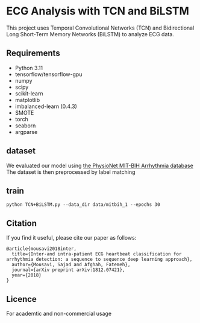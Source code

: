 # ECG Analysis with TCN and BiLSTM

This project uses Temporal Convolutional Networks (TCN) and Bidirectional Long Short-Term Memory Networks (BiLSTM) to analyze ECG data.

## Requirements
* Python 3.11
* tensorflow/tensorflow-gpu
* numpy
* scipy
* scikit-learn
* matplotlib
* imbalanced-learn (0.4.3)
* SMOTE
* torch
* seaborn
* argparse

## dataset
We evaluated our model using [the PhysioNet MIT-BIH Arrhythmia database](https://www.physionet.org/physiobank/database/mitdb/)
The dataset is then preprocessed by label matching

## train
```
python TCN+BiLSTM.py --data_dir data/mitbih_1 --epochs 30
```
## Citation
If you find it useful, please cite our paper as follows:

```
@article{mousavi2018inter,
  title={Inter-and intra-patient ECG heartbeat classification for arrhythmia detection: a sequence to sequence deep learning approach},
  author={Mousavi, Sajad and Afghah, Fatemeh},
  journal={arXiv preprint arXiv:1812.07421},
  year={2018}
}
```
## Licence 
For academtic and non-commercial usage 
